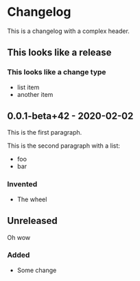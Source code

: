 # Changelog
This is a changelog with a complex header.
## This looks like a release
### This looks like a change type
- list item
- another item
## 0.0.1-beta+42 - 2020-02-02
This is the first paragraph.

This is the second paragraph with a list:
- foo
- bar
### Invented
- The wheel
## Unreleased
Oh wow
### Added
- Some change